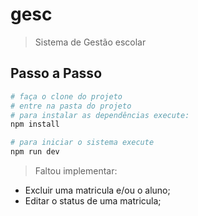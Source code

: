 # gesc

> Sistema de Gestão escolar

## Passo a Passo

``` bash
# faça o clone do projeto
# entre na pasta do projeto
# para instalar as dependências execute:
npm install

# para iniciar o sistema execute
npm run dev

```

> Faltou implementar:
- Excluir uma matricula e/ou o aluno;
- Editar o status de uma matricula;
